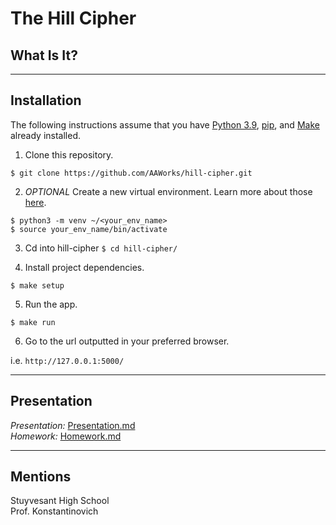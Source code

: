 # The Hill Cipher
## What Is It?

---
## Installation
The following instructions assume that you have [Python 3.9](https://www.python.org/downloads/ "Download Python"), [pip](https://pip.pypa.io/en/stable/installation. "Install pip"), and [Make](https://www.gnu.org/software/make/ "Install Make") already installed.

1. Clone this repository.

`$ git clone https://github.com/AAWorks/hill-cipher.git`

2. <i>OPTIONAL</i> Create a new virtual environment. Learn more about those [here](https://docs.python.org/3/tutorial/venv.html "Virtual Environments in Python").

`$ python3 -m venv ~/<your_env_name>`<br>
`$ source your_env_name/bin/activate`

3. Cd into hill-cipher
`$ cd hill-cipher/`

4. Install project dependencies.

`$ make setup`

5. Run the app.

`$ make run`

6. Go to the url outputted in your preferred browser.

i.e. `http://127.0.0.1:5000/`

---
## Presentation
<i>Presentation: </i> [Presentation.md](https://github.com/AAWorks/hill-cipher/blob/main/Presentation.md "Lesson")<br>
<i>Homework: </i> [Homework.md](https://github.com/AAWorks/hill-cipher/blob/main/Homework.md "HW")

---
## Mentions
Stuyvesant High School <br>
Prof. Konstantinovich

